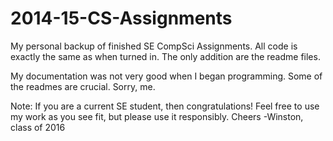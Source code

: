 # 2014-15-CS-Assignments
My personal backup of finished SE CompSci Assignments. All code is exactly the same as when turned in. The only addition are the readme files. 

My documentation was not very good when I began programming. Some of the readmes are crucial. Sorry, me.  

Note: If you are a current SE student, then congratulations! Feel free to use my work as you see fit, but please use it responsibly.
Cheers
-Winston, class of 2016
